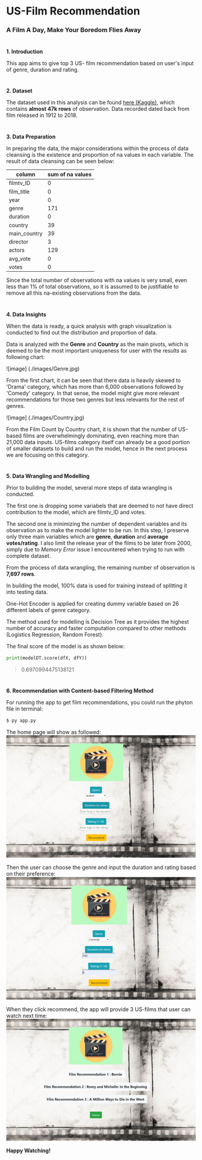# US-Film Recommendation
### A Film A Day, Make Your Boredom Flies Away

#
**1. Introduction**

This app aims to give top 3 US- film recommendation based on user's input of genre, duration and rating.

#
**2. Dataset**

The dataset used in this analysis can be found [here (Kaggle)](https://www.kaggle.com/stefanoleone992/filmtv-movies-dataset), which contains **almost 47k rows** of observation. Data recorded dated back from film released in 1912 to 2018.

#
**3. Data Preparation**

In preparing the data, the major considerations within the process of data cleansing is the existence and proportion of na values in each variable. The result of data cleansing can be seen below:

column | sum of na values
--- | ---
filmtv_ID | 0
film_title | 0
year | 0
genre | 171
duration | 0
country | 39
main_country | 39
director | 3
actors | 129
avg_vote | 0
votes | 0

Since the total number of observations with na values is very small, even less than 1% of total observations, so it is assumed to be justifiable to remove all this na-existing observations from the data.

#
**4. Data Insights**

When the data is ready, a quick analysis with graph visualization is conducted to find out the distribution and proportion of data.

Data is analyzed with the **Genre** and **Country** as the main pivots, which is deemed to be the most important uniqueness for user with the results as following chart:

![image] (./images/Genre.jpg)

From the first chart, it can be seen that there data is heavily skewed to 'Drama' category, which has more than 6,000 observations followed by 'Comedy' category. In that sense, the model might give more relevant recommendations for those two genres but less relevants for the rest of genres.

![image] (./images/Country.jpg)

From the Film Count by Country chart, it is shown that the number of US-based films are overwhelmingly dominating, even reaching more than 21,000 data inputs. US-films category itself can already be a good portion of smaller datasets to build and run the model, hence in the next process we are focusing on this category.


#
**5. Data Wrangling and Modelling**

Prior to building the model, several more steps of data wrangling is conducted.

The first one is dropping some variabels that are deemed to not have direct contribution to the model, which are filmtv_ID and votes.

The second one is minimizing the number of dependent variables and its observation as to make the model lighter to be run. In this step, I preserve only three main variables which are **genre**, **duration** and **average votes/rating**. I also limit the release year of the films to be later from 2000, simply due to *Memory Error* issue I encountered when trying to run with complete dataset.

From the process of data wrangling, the remaining number of observation is **7,697 rows**.


In building the model, 100% data is used for training instead of splitting it into testing data.

One-Hot Encoder is applied for creating dummy variable based on 26 different labels of genre category.

The method used for modelling is Decision Tree as it provides the highest number of accuracy and faster computation compared to other methods (Logistics Regression, Random Forest).

The final score of the model is as shown below:


```python
print(modelDT.score(dfX, dfY))
```

> 0.6970994475138121

#
**6. Recommendation with Content-based Filtering Method**

For running the app to get film recommendations, you could run the phyton file in terminal:

```bash
$ py app.py
```

The home page will show as followed:
![image](./images/Home.JPG)


Then the user can choose the genre and input the duration and rating based on their preference:
![image](./images/Input.JPG)


When they click recommend, the app will provide 3 US-films that user can watch next time:
![image](./images/Prediction.JPG)


**Happy Watching!**

